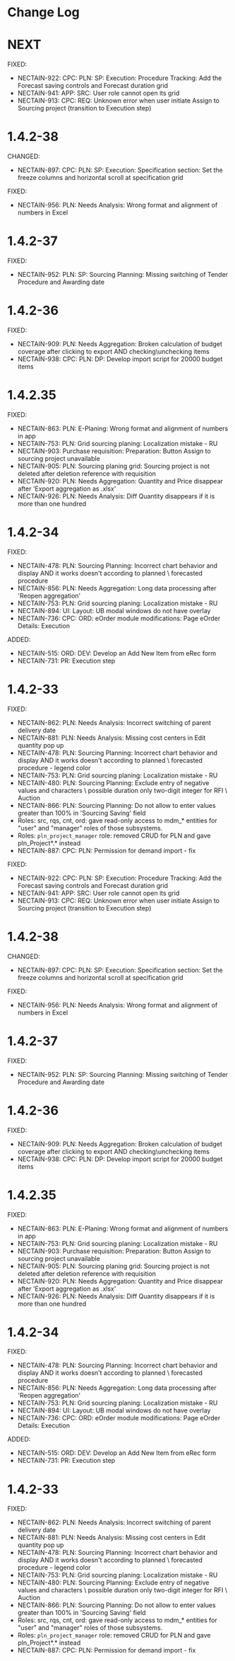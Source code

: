 # Change Log

# NEXT

FIXED:
* NECTAIN-922: CPC: PLN: SP: Execution: Procedure Tracking: Add the Forecast saving controls and Forecast duration grid
* NECTAIN-941: APP: SRC: User role cannot open its grid
* NECTAIN-913: CPC: REQ: Unknown error when user initiate Assign to Sourcing project (transition to Execution step)

# 1.4.2-38

CHANGED:
* NECTAIN-897: CPC: PLN: SP: Execution: Specification section: Set the freeze columns and horizontal scroll at specification grid

FIXED:
* NECTAIN-956: PLN: Needs Analysis: Wrong format and alignment of numbers in Excel

# 1.4.2-37

FIXED:
* NECTAIN-952: PLN: SP: Sourcing Planning: Missing switching of Tender Procedure and Awarding date

# 1.4.2-36

FIXED:
* NECTAIN-909: PLN: Needs Aggregation: Broken calculation of budget coverage after clicking to export AND checking\unchecking items
* NECTAIN-938: CPC: PLN: DP: Develop import script for 20000 budget items

# 1.4.2.35

FIXED:
* NECTAIN-863: PLN: E-Planing: Wrong format and alignment of numbers in app
* NECTAIN-753: PLN: Grid sourcing planing: Localization mistake - RU
* NECTAIN-903: Purchase requisition: Preparation: Button Assign to sourcing project unavailable
* NECTAIN-905: PLN: Sourcing planing grid: Sourcing project is not deleted after deletion reference with requisition
* NECTAIN-920: PLN: Needs Aggregation: Quantity and Price disappear after 'Export aggregation as .xlsx'
* NECTAIN-926: PLN: Needs Analysis: Diff Quantity disappears if it is more than one hundred

# 1.4.2-34

FIXED:
* NECTAIN-478: PLN: Sourcing Planning: Incorrect chart behavior and display AND it works doesn't according to planned \ forecasted procedure
* NECTAIN-856: PLN: Needs Aggregation: Long data processing after 'Reopen aggregation'
* NECTAIN-753: PLN: Grid sourcing planing: Localization mistake - RU
* NECTAIN-894:  UI: Layout: UB modal windows do not have overlay
* NECTAIN-736: CPC: ORD: eOrder module modifications: Page eOrder Details: Execution

ADDED:
* NECTAIN-515: ORD: DEV: Develop an Add New Item from eRec form
* NECTAIN-731: PR: Execution step

# 1.4.2-33

FIXED:
* NECTAIN-862: PLN: Needs Analysis: Incorrect switching of parent delivery date
* NECTAIN-881: PLN: Needs Analysis: Missing cost centers in Edit quantity pop up
* NECTAIN-478: PLN: Sourcing Planning: Incorrect chart behavior and display AND it works doesn't according to planned \ forecasted procedure - legend color
* NECTAIN-753: PLN: Grid sourcing planing: Localization mistake - RU
* NECTAIN-480: PLN: Sourcing Planning: Exclude entry of negative values and characters \ possible duration only two-digit integer for RFI \ Auction
* NECTAIN-866: PLN: Sourcing Planning: Do not allow to enter values greater than 100% in 'Sourcing Saving' field
* Roles: src, rqs, cnt, ord: gave read-only access to mdm_* entities for "user" and "manager" roles of those subsystems.
* Roles: `pln_project_manager` role: removed CRUD for PLN and gave pln_Project*.* instead
* NECTAIN-887: CPC: PLN: Permission for demand import - fix

FIXED:
* NECTAIN-922: CPC: PLN: SP: Execution: Procedure Tracking: Add the Forecast saving controls and Forecast duration grid
* NECTAIN-941: APP: SRC: User role cannot open its grid
* NECTAIN-913: CPC: REQ: Unknown error when user initiate Assign to Sourcing project (transition to Execution step)

# 1.4.2-38

CHANGED:
* NECTAIN-897: CPC: PLN: SP: Execution: Specification section: Set the freeze columns and horizontal scroll at specification grid

FIXED:
* NECTAIN-956: PLN: Needs Analysis: Wrong format and alignment of numbers in Excel

# 1.4.2-37

FIXED:
* NECTAIN-952: PLN: SP: Sourcing Planning: Missing switching of Tender Procedure and Awarding date

# 1.4.2-36

FIXED:
* NECTAIN-909: PLN: Needs Aggregation: Broken calculation of budget coverage after clicking to export AND checking\unchecking items
* NECTAIN-938: CPC: PLN: DP: Develop import script for 20000 budget items

# 1.4.2.35

FIXED:
* NECTAIN-863: PLN: E-Planing: Wrong format and alignment of numbers in app
* NECTAIN-753: PLN: Grid sourcing planing: Localization mistake - RU
* NECTAIN-903: Purchase requisition: Preparation: Button Assign to sourcing project unavailable
* NECTAIN-905: PLN: Sourcing planing grid: Sourcing project is not deleted after deletion reference with requisition
* NECTAIN-920: PLN: Needs Aggregation: Quantity and Price disappear after 'Export aggregation as .xlsx'
* NECTAIN-926: PLN: Needs Analysis: Diff Quantity disappears if it is more than one hundred

# 1.4.2-34

FIXED:
* NECTAIN-478: PLN: Sourcing Planning: Incorrect chart behavior and display AND it works doesn't according to planned \ forecasted procedure
* NECTAIN-856: PLN: Needs Aggregation: Long data processing after 'Reopen aggregation'
* NECTAIN-753: PLN: Grid sourcing planing: Localization mistake - RU
* NECTAIN-894:  UI: Layout: UB modal windows do not have overlay
* NECTAIN-736: CPC: ORD: eOrder module modifications: Page eOrder Details: Execution

ADDED:
* NECTAIN-515: ORD: DEV: Develop an Add New Item from eRec form
* NECTAIN-731: PR: Execution step

# 1.4.2-33

FIXED:
* NECTAIN-862: PLN: Needs Analysis: Incorrect switching of parent delivery date
* NECTAIN-881: PLN: Needs Analysis: Missing cost centers in Edit quantity pop up
* NECTAIN-478: PLN: Sourcing Planning: Incorrect chart behavior and display AND it works doesn't according to planned \ forecasted procedure - legend color
* NECTAIN-753: PLN: Grid sourcing planing: Localization mistake - RU
* NECTAIN-480: PLN: Sourcing Planning: Exclude entry of negative values and characters \ possible duration only two-digit integer for RFI \ Auction
* NECTAIN-866: PLN: Sourcing Planning: Do not allow to enter values greater than 100% in 'Sourcing Saving' field
* Roles: src, rqs, cnt, ord: gave read-only access to mdm_* entities for "user" and "manager" roles of those subsystems.
* Roles: `pln_project_manager` role: removed CRUD for PLN and gave pln_Project*.* instead
* NECTAIN-887: CPC: PLN: Permission for demand import - fix
